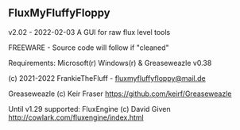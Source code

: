 FluxMyFluffyFloppy
----------------------------------------
v2.02 - 2022-02-03 
A GUI for raw flux level tools

FREEWARE - Source code will follow if "cleaned"

Requirements: Microsoft(r) Windows(r) & Greaseweazle v0.38

(c) 2021-2022 FrankieTheFluff - fluxmyfluffyfloppy@mail.de

Greaseweazle (c) Keir Fraser
https://github.com/keirf/Greaseweazle

Until v1.29 supported:
FluxEngine (c) David Given
http://cowlark.com/fluxengine/index.html
